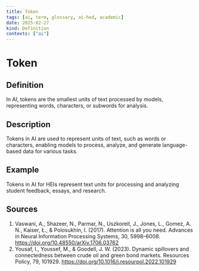 ```yaml
---
title: Token
tags: [ai, term, glossary, ai-hed, academic]
date: 2025-02-27
kind: Definition
contexts: ["ai"]
---
```


# Token

## Definition
In AI, tokens are the smallest units of text processed by models, representing words, characters, or subwords for analysis.

## Description
Tokens in AI are used to represent units of text, such as words or characters, enabling models to process, analyze, and generate language-based data for various tasks.

## Example
Tokens in AI for HEIs represent text units for processing and analyzing student feedback, essays, and research.

## Sources
1. Vaswani, A., Shazeer, N., Parmar, N., Uszkoreit, J., Jones, L., Gomez, A. N., Kaiser, Ł., & Polosukhin, I. (2017). Attention is all you need. Advances in Neural Information Processing Systems, 30, 5998–6008. https://doi.org/10.48550/arXiv.1706.03762 
2. Yousaf, I., Youssef, M., & Goodell, J. W. (2023). Dynamic spillovers and connectedness between crude oil and green bond markets. Resources Policy, 79, 101929. https://doi.org/10.1016/j.resourpol.2022.101929 

